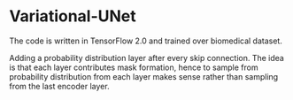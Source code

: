# Variational-UNet
The code is written in TensorFlow 2.0 and trained over biomedical dataset.

Adding a probability distribution layer after every skip connection. The idea is that each layer contributes mask formation, hence to sample from probability distribution from each layer makes sense rather than sampling from the last encoder layer.
